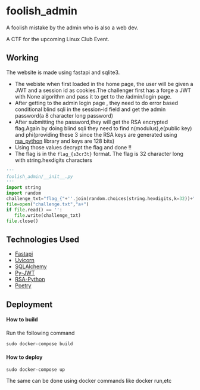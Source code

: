 # foolish_admin
A foolish mistake by the admin who is also a web dev.

A CTF for the upcoming Linux Club Event.

## Working
The website is made using fastapi and sqlite3.
 - The webiste when first loaded in the home page, the user will be given a JWT and a session id as cookies.The challenger first has a forge a JWT with None algorithm and pass it to get to the /admin/login page.
 - After getting to the admin login page , they need to do error based conditional blind sqli in the session-id field and get the admin password(a 8 character long password)
 - After submitting the password,they will get the RSA encrypted flag.Again by doing blind sqli they need to find n(modulus),e(public key) and phi(providing these 3 since the RSA keys are generated using [rsa_python](https://pypi.org/project/rsa-python/) library and keys are 128 bits)
 - Using those values decrypt the flag and done !!
 - The flag is in the ``` flag_{s3cr3t} ``` format. The flag is 32 character long with string.hexdigits characters
 ```python
'''
foolish_admin/__init__.py
'''
import string
import random
challenge_txt="flag_{"+''.join(random.choices(string.hexdigits,k=32))+"}"
file=open("challenge.txt","a+")
if file.read() == '':
    file.write(challenge_txt)
file.close()
```

## Technologies Used
- [Fastapi](https://fastapi.tiangolo.com/)
- [Uvicorn](https://www.uvicorn.org/)
- [SQLAlchemy](https://www.sqlalchemy.org/)
- [Py-JWT](https://pyjwt.readthedocs.io/en/stable/)
- [RSA-Python](https://pypi.org/project/rsa-python/)
- [Poetry](https://python-poetry.org/)

## Deployment
#### How to build
Run the following command
```
sudo docker-compose build
```

#### How to deploy 
```
sudo docker-compose up
```

The same can be done using docker commands like docker run,etc
